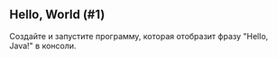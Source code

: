 ## Hello, World (#1)

Создайте и запустите программу, которая отобразит фразу "Hello, Java!" в консоли.